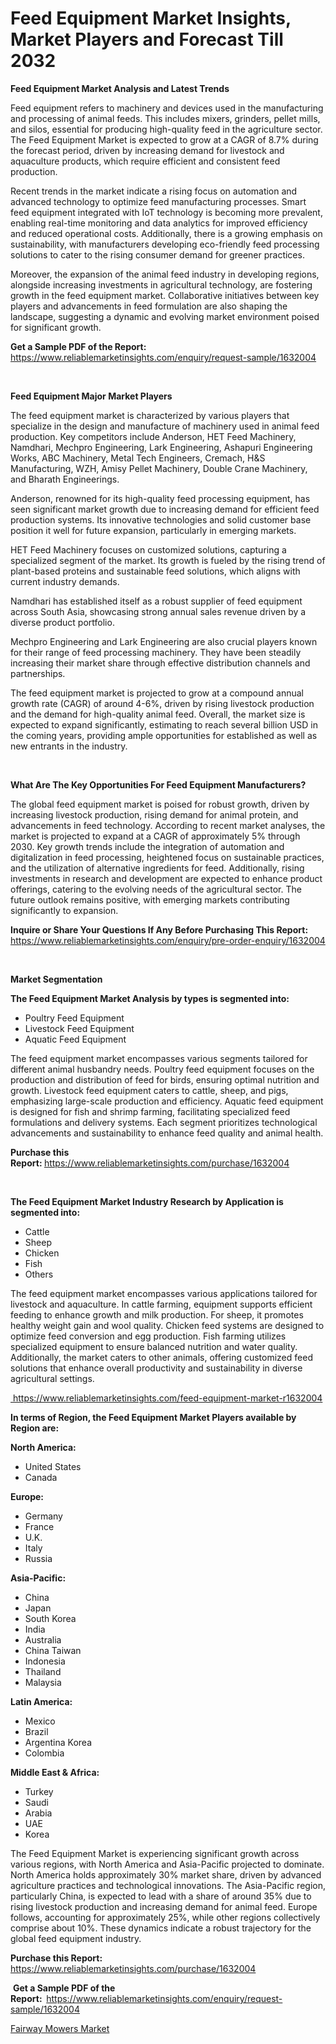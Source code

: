 <p><h1>Feed Equipment Market Insights, Market Players and Forecast Till 2032</h1></p><p><strong>Feed Equipment Market Analysis and Latest Trends</strong></p>
<p><p>Feed equipment refers to machinery and devices used in the manufacturing and processing of animal feeds. This includes mixers, grinders, pellet mills, and silos, essential for producing high-quality feed in the agriculture sector. The Feed Equipment Market is expected to grow at a CAGR of 8.7% during the forecast period, driven by increasing demand for livestock and aquaculture products, which require efficient and consistent feed production.</p><p>Recent trends in the market indicate a rising focus on automation and advanced technology to optimize feed manufacturing processes. Smart feed equipment integrated with IoT technology is becoming more prevalent, enabling real-time monitoring and data analytics for improved efficiency and reduced operational costs. Additionally, there is a growing emphasis on sustainability, with manufacturers developing eco-friendly feed processing solutions to cater to the rising consumer demand for greener practices.</p><p>Moreover, the expansion of the animal feed industry in developing regions, alongside increasing investments in agricultural technology, are fostering growth in the feed equipment market. Collaborative initiatives between key players and advancements in feed formulation are also shaping the landscape, suggesting a dynamic and evolving market environment poised for significant growth.</p></p>
<p><strong>Get a Sample PDF of the Report:&nbsp;</strong> <a href="https://www.reliablemarketinsights.com/enquiry/request-sample/1632004?utm_campaign=2888&utm_medium=2&utm_source=Github&utm_content=ia&utm_term=10042025&utm_id=feed-equipment">https://www.reliablemarketinsights.com/enquiry/request-sample/1632004</a></p>
<p>&nbsp;</p>
<p><strong>Feed Equipment Major Market Players</strong></p>
<p><p>The feed equipment market is characterized by various players that specialize in the design and manufacture of machinery used in animal feed production. Key competitors include Anderson, HET Feed Machinery, Namdhari, Mechpro Engineering, Lark Engineering, Ashapuri Engineering Works, ABC Machinery, Metal Tech Engineers, Cremach, H&S Manufacturing, WZH, Amisy Pellet Machinery, Double Crane Machinery, and Bharath Engineerings.</p><p>Anderson, renowned for its high-quality feed processing equipment, has seen significant market growth due to increasing demand for efficient feed production systems. Its innovative technologies and solid customer base position it well for future expansion, particularly in emerging markets. </p><p>HET Feed Machinery focuses on customized solutions, capturing a specialized segment of the market. Its growth is fueled by the rising trend of plant-based proteins and sustainable feed solutions, which aligns with current industry demands. </p><p>Namdhari has established itself as a robust supplier of feed equipment across South Asia, showcasing strong annual sales revenue driven by a diverse product portfolio. </p><p>Mechpro Engineering and Lark Engineering are also crucial players known for their range of feed processing machinery. They have been steadily increasing their market share through effective distribution channels and partnerships.</p><p>The feed equipment market is projected to grow at a compound annual growth rate (CAGR) of around 4-6%, driven by rising livestock production and the demand for high-quality animal feed. Overall, the market size is expected to expand significantly, estimating to reach several billion USD in the coming years, providing ample opportunities for established as well as new entrants in the industry.</p></p>
<p>&nbsp;</p>
<p><strong>What Are The Key Opportunities For Feed Equipment Manufacturers?</strong></p>
<p><p>The global feed equipment market is poised for robust growth, driven by increasing livestock production, rising demand for animal protein, and advancements in feed technology. According to recent market analyses, the market is projected to expand at a CAGR of approximately 5% through 2030. Key growth trends include the integration of automation and digitalization in feed processing, heightened focus on sustainable practices, and the utilization of alternative ingredients for feed. Additionally, rising investments in research and development are expected to enhance product offerings, catering to the evolving needs of the agricultural sector. The future outlook remains positive, with emerging markets contributing significantly to expansion.</p></p>
<p><strong>Inquire or Share Your Questions If Any Before Purchasing This Report:</strong> <a href="https://www.reliablemarketinsights.com/enquiry/pre-order-enquiry/1632004?utm_campaign=2888&utm_medium=2&utm_source=Github&utm_content=ia&utm_term=10042025&utm_id=feed-equipment">https://www.reliablemarketinsights.com/enquiry/pre-order-enquiry/1632004</a></p>
<p>&nbsp;</p>
<p><strong>Market Segmentation</strong></p>
<p><strong>The Feed Equipment Market Analysis by types is segmented into:</strong></p>
<p><ul><li>Poultry Feed Equipment</li><li>Livestock Feed Equipment</li><li>Aquatic Feed Equipment</li></ul></p>
<p><p>The feed equipment market encompasses various segments tailored for different animal husbandry needs. Poultry feed equipment focuses on the production and distribution of feed for birds, ensuring optimal nutrition and growth. Livestock feed equipment caters to cattle, sheep, and pigs, emphasizing large-scale production and efficiency. Aquatic feed equipment is designed for fish and shrimp farming, facilitating specialized feed formulations and delivery systems. Each segment prioritizes technological advancements and sustainability to enhance feed quality and animal health.</p></p>
<p><strong>Purchase this Report:&nbsp;</strong><a href="https://www.reliablemarketinsights.com/purchase/1632004?utm_campaign=2888&utm_medium=2&utm_source=Github&utm_content=ia&utm_term=10042025&utm_id=feed-equipment">https://www.reliablemarketinsights.com/purchase/1632004</a></p>
<p>&nbsp;</p>
<p><strong>The Feed Equipment Market Industry Research by Application is segmented into:</strong></p>
<p><ul><li>Cattle</li><li>Sheep</li><li>Chicken</li><li>Fish</li><li>Others</li></ul></p>
<p><p>The feed equipment market encompasses various applications tailored for livestock and aquaculture. In cattle farming, equipment supports efficient feeding to enhance growth and milk production. For sheep, it promotes healthy weight gain and wool quality. Chicken feed systems are designed to optimize feed conversion and egg production. Fish farming utilizes specialized equipment to ensure balanced nutrition and water quality. Additionally, the market caters to other animals, offering customized feed solutions that enhance overall productivity and sustainability in diverse agricultural settings.</p></p>
<p><a href="https://www.reliablemarketinsights.com/feed-equipment-market-r1632004?utm_campaign=2888&utm_medium=2&utm_source=Github&utm_content=ia&utm_term=10042025&utm_id=feed-equipment">&nbsp;https://www.reliablemarketinsights.com/feed-equipment-market-r1632004</a></p>
<p><strong>In terms of Region, the Feed Equipment Market Players available by Region are:</strong></p>
<p>
    <p> <strong> North America: </strong>
        <ul>
            <li>United States</li>
            <li>Canada</li>
        </ul>
        </p> 
    <p> <strong> Europe: </strong>
        <ul>
            <li>Germany</li>
            <li>France</li>
            <li>U.K.</li>
            <li>Italy</li>
            <li>Russia</li>
        </ul>
        </p> 
    <p> <strong> Asia-Pacific: </strong>
        <ul>
            <li>China</li>
            <li>Japan</li>
            <li>South Korea</li>
            <li>India</li>
            <li>Australia</li>
            <li>China Taiwan</li>
            <li>Indonesia</li>
            <li>Thailand</li>
            <li>Malaysia</li>
        </ul>
        </p> 
    <p> <strong> Latin America: </strong>
        <ul>
            <li>Mexico</li>
            <li>Brazil</li>
            <li>Argentina Korea</li>
            <li>Colombia</li>
        </ul>
        </p> 
    <p> <strong> Middle East & Africa: </strong>
        <ul>
            <li>Turkey</li>
            <li>Saudi</li>
            <li>Arabia</li>
            <li>UAE</li>
            <li>Korea</li>
        </ul>
    </p>
    </p>
<p><p>The Feed Equipment Market is experiencing significant growth across various regions, with North America and Asia-Pacific projected to dominate. North America holds approximately 30% market share, driven by advanced agriculture practices and technological innovations. The Asia-Pacific region, particularly China, is expected to lead with a share of around 35% due to rising livestock production and increasing demand for animal feed. Europe follows, accounting for approximately 25%, while other regions collectively comprise about 10%. These dynamics indicate a robust trajectory for the global feed equipment industry.</p></p>
<p><strong>Purchase this Report: </strong><a href="https://www.reliablemarketinsights.com/purchase/1632004?utm_campaign=2888&utm_medium=2&utm_source=Github&utm_content=ia&utm_term=10042025&utm_id=feed-equipment">https://www.reliablemarketinsights.com/purchase/1632004</a></p>
<p>&nbsp;<strong>Get a Sample PDF of the Report:&nbsp;&nbsp;</strong><a href="https://www.reliablemarketinsights.com/enquiry/request-sample/1632004?utm_campaign=2888&utm_medium=2&utm_source=Github&utm_content=ia&utm_term=10042025&utm_id=feed-equipment">https://www.reliablemarketinsights.com/enquiry/request-sample/1632004</a></p>
<p><strong></strong></p>
<p><p><a href="https://github.com/AshrafKhan865/Market-Research-Report-List-2/blob/main/fairway-mowers-market.md?utm_campaign=2888&utm_medium=2&utm_source=Github&utm_content=ia&utm_term=10042025&utm_id=feed-equipment">Fairway Mowers Market</a></p></p>